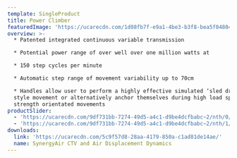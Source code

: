 ```yaml
---
template: SingleProduct
title: Power Climber
featuredImage: 'https://ucarecdn.com/1d08fb7f-e9a1-4be3-b3f8-bea5f04804d4/'
overview: >-
  * Patented integrated continuous variable transmission

  * Potential power range of over well over one million watts at

  * 150 step cycles per minute

  * Automatic step range of movement variability up to 70cm

  * Handles allow user to perform a highly effective simulated ‘sled drive’
  style movement or alternatively anchor themselves during high load sprints and
  strength orientated movements
productSlider:
  - 'https://ucarecdn.com/9df731bb-7274-49d5-a4c1-d9be4dcfbabc~2/nth/0/'
  - 'https://ucarecdn.com/9df731bb-7274-49d5-a4c1-d9be4dcfbabc~2/nth/1/'
downloads:
  link: 'https://ucarecdn.com/5c9f57d8-28aa-4179-850a-c1ad81de14ae/'
  name: SynergyAir CTV and Air Displacement Dynamics
---
```



